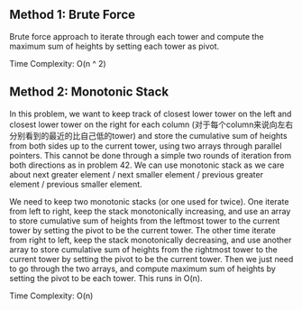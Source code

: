 ## Method 1: Brute Force

Brute force approach to iterate through each tower and compute the maximum sum of heights by setting each tower as pivot. 

Time Complexity: O(n ^ 2)

## Method 2: Monotonic Stack

In this problem, we want to keep track of closest lower tower on the left and closest lower tower on the right for each column (对于每个column来说向左右分别看到的最近的比自己低的tower) and store the cumulative sum of heights from both sides up to the current tower, using two arrays through parallel pointers. This cannot be done through a simple two rounds of iteration from both directions as in problem 42. We can use monotonic stack as we care about next greater element / next smaller element / previous greater element / previous smaller element. 

We need to keep two monotonic stacks (or one used for twice). One iterate from left to right, keep the stack monotonically increasing, and use an array to store cumulative sum of heights from the leftmost tower to the current tower by setting the pivot to be the current tower. The other time iterate from right to left, keep the stack monotonically decreasing, and use another array to store cumulative sum of heights from the rightmost tower to the current tower by setting the pivot to be the current tower. Then we just need to go through the two arrays, and compute maximum sum of heights by setting the pivot to be each tower. This runs in O(n).

Time Complexity: O(n)
